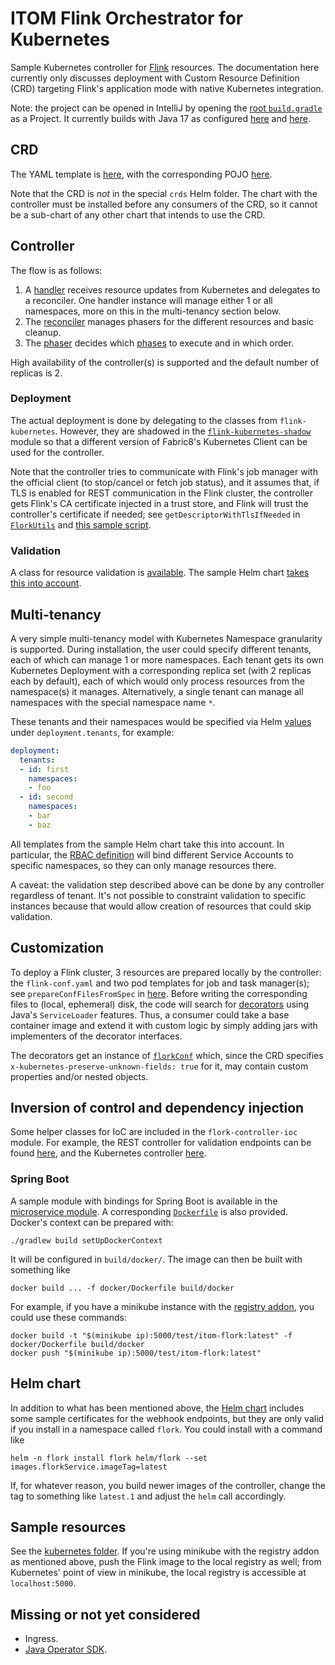 # ITOM Flink Orchestrator for Kubernetes

Sample Kubernetes controller for [Flink](https://flink.apache.org/) resources.
The documentation here currently only discusses deployment with Custom Resource Definition (CRD)
targeting Flink's application mode with native Kubernetes integration.

Note: the project can be opened in IntelliJ by opening the [root `build.gradle`](build.gradle) as a Project.
It currently builds with Java 17 as configured [here](buildSrc/build.gradle) and [here](buildSrc/src/main/groovy/itom-java-plugin.gradle).

## CRD

The YAML template is [here](helm/flork/templates/flink-job-crd.yaml),
with the corresponding POJO [here](flork-model/src/main/java/com/itom/flork/kubernetes/api/v1/model/FlinkJobCustomResource.java).

Note that the CRD is *not* in the special `crds` Helm folder.
The chart with the controller must be installed before any consumers of the CRD,
so it cannot be a sub-chart of any other chart that intends to use the CRD.

## Controller

The flow is as follows:

1. A [handler](flork-controller-core/src/main/kotlin/com/itom/flork/kubernetes/api/v1/handlers/FlinkJobHandler.kt)
receives resource updates from Kubernetes and delegates to a reconciler.
One handler instance will manage either 1 or all namespaces, more on this in the multi-tenancy section below.
2. The [reconciler](flork-controller-core/src/main/kotlin/com/itom/flork/kubernetes/api/v1/reconcilers/CoroutineFlinkJobReconciler.kt)
manages phasers for the different resources and basic cleanup.
3. The [phaser](flork-controller-core/src/main/kotlin/com/itom/flork/kubernetes/api/v1/reconcilers/phasers/CoroutineFlinkJobReconcilerPhaser.kt)
decides which [phases](flork-controller-core/src/main/kotlin/com/itom/flork/kubernetes/api/v1/reconcilers/phases) to execute and in which order.

High availability of the controller(s) is supported and the default number of replicas is 2.

### Deployment

The actual deployment is done by delegating to the classes from `flink-kubernetes`.
However, they are shadowed in the [`flink-kubernetes-shadow`](flink-kubernetes-shadow/build.gradle) module
so that a different version of Fabric8's Kubernetes Client can be used for the controller.

Note that the controller tries to communicate with Flink's job manager with the official client
(to stop/cancel or fetch job status),
and it assumes that, if TLS is enabled for REST communication in the Flink cluster,
the controller gets Flink's CA certificate injected in a trust store,
and Flink will trust the controller's certificate if needed;
see `getDescriptorWithTlsIfNeeded` in [`FlorkUtils`](flork-controller-core/src/main/kotlin/com/itom/flork/kubernetes/api/utils/FlorkUtils.kt)
and [this sample script](microservice/src/main/container-resources/flork/bin/tls-stores-setup.sh).

### Validation

A class for resource validation is [available](flork-controller-core/src/main/java/com/itom/flork/kubernetes/api/v1/validators/FlinkJobValidator.java).
The sample Helm chart [takes this into account](helm/flork/templates/flork-admission-webhooks.yaml).

## Multi-tenancy

A very simple multi-tenancy model with Kubernetes Namespace granularity is supported.
During installation, the user could specify different tenants, each of which can manage 1 or more namespaces.
Each tenant gets its own Kubernetes Deployment with a corresponding replica set (with 2 replicas each by default),
each of which would only process resources from the namespace(s) it manages.
Alternatively, a single tenant can manage all namespaces with the special namespace name `*`.

These tenants and their namespaces would be specified via Helm [values](helm/flork/values.yaml) under `deployment.tenants`,
for example:

```yaml
deployment:
  tenants:
  - id: first
    namespaces:
    - foo
  - id: second
    namespaces:
    - bar
    - baz
```

All templates from the sample Helm chart take this into account.
In particular, the [RBAC definition](helm/flork/templates/flork-rbac.yaml) will bind different Service Accounts to specific namespaces,
so they can only manage resources there.

A caveat: the validation step described above can be done by any controller regardless of tenant.
It's not possible to constraint validation to specific instances because that would allow creation of resources that could skip validation.

## Customization

To deploy a Flink cluster, 3 resources are prepared locally by the controller:
the `flink-conf.yaml` and two pod templates for job and task manager(s);
see `prepareConfFilesFromSpec` in [here](flork-controller-core/src/main/kotlin/com/itom/flork/kubernetes/api/utils/FlinkConfUtils.kt).
Before writing the corresponding files to (local, ephemeral) disk,
the code will search for [decorators](flork-model/src/main/java/com/itom/flork/kubernetes/api/plugins) using Java's `ServiceLoader` features.
Thus, a consumer could take a base container image and extend it with custom logic by simply adding jars with implementers of the decorator interfaces.

The decorators get an instance of [`florkConf`](flork-model/src/main/java/com/itom/flork/kubernetes/api/v1/model/FlorkConf.java) which,
since the CRD specifies `x-kubernetes-preserve-unknown-fields: true` for it,
may contain custom properties and/or nested objects.

## Inversion of control and dependency injection

Some helper classes for IoC are included in the `flork-controller-ioc` module.
For example, the REST controller for validation endpoints can be found
[here](flork-controller-ioc/src/main/java/com/itom/flork/kubernetes/api/v1/controllers/webhooks/ValidatingWebhooksController.java),
and the Kubernetes controller [here](flork-controller-ioc/src/main/java/com/itom/flork/kubernetes/api/v1/controllers/FlinkResourceController.java).

### Spring Boot

A sample module with bindings for Spring Boot is available in the [microservice module](microservice).
A corresponding [`Dockerfile`](docker/Dockerfile) is also provided.
Docker's context can be prepared with:

```
./gradlew build setUpDockerContext
```

It will be configured in `build/docker/`. The image can then be built with something like

```
docker build ... -f docker/Dockerfile build/docker
```

For example, if you have a minikube instance with the
[registry addon](https://minikube.sigs.k8s.io/docs/handbook/pushing/#4-pushing-to-an-in-cluster-using-registry-addon),
you could use these commands:

```
docker build -t "$(minikube ip):5000/test/itom-flork:latest" -f docker/Dockerfile build/docker
docker push "$(minikube ip):5000/test/itom-flork:latest"
```

## Helm chart

In addition to what has been mentioned above,
the [Helm chart](helm/flork) includes some sample certificates for the webhook endpoints,
but they are only valid if you install in a namespace called `flork`.
You could install with a command like

```
helm -n flork install flork helm/flork --set images.florkService.imageTag=latest
```

If, for whatever reason, you build newer images of the controller,
change the tag to something like `latest.1` and adjust the `helm` call accordingly.

## Sample resources

See the [kubernetes folder](kubernetes).
If you're using minikube with the registry addon as mentioned above,
push the Flink image to the local registry as well;
from Kubernetes' point of view in minikube,
the local registry is accessible at `localhost:5000`.

## Missing or not yet considered

- Ingress.
- [Java Operator SDK](https://javaoperatorsdk.io/).
